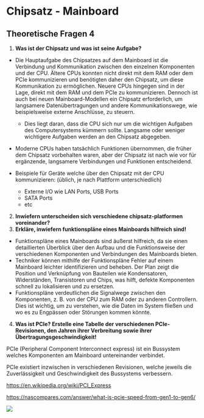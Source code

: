 # Chipsatz - Mainboard

## Theoretische Fragen 4

1. **Was ist der Chipsatz und was ist seine Aufgabe?**
* Die Hauptaufgabe des Chipsatzes auf dem Mainboard ist die Verbindung und Kommunikation zwischen den einzelnen Komponenten und der CPU. Ältere CPUs konnten nicht direkt mit dem RAM oder dem PCIe kommunizieren und benötigten daher den Chipsatz, um diese Kommunikation zu ermöglichen. Neuere CPUs hingegen sind in der Lage, direkt mit dem RAM und dem PCIe zu kommunizieren. Dennoch ist auch bei neuen Mainboard-Modellen ein Chipsatz erforderlich, um langsamere Datenübertragungen und andere Kommunikationswege, wie beispielsweise externe Anschlüsse, zu steuern.
    * Dies liegt daran, dass die CPU sich nur um die wichtigen Aufgaben des Computersystems kümmern sollte. Langsame oder weniger wichtigere Aufgaben werden an den Chipsatz abgegeben.

* Moderne CPUs haben tatsächlich Funktionen übernommen, die früher dem Chipsatz vorbehalten waren, aber der Chipsatz ist nach wie vor für ergänzende, langsamere Verbindungen und Funktionen entscheidend.

* Beispiele für Geräte welche über den Chipsatz mit der CPU kommunizieren: (üblich, je nach Plattform unterschiedlich)
    * Externe I/O wie LAN Ports, USB Ports
    * SATA Ports
    * etc
  
2. **Inwiefern unterscheiden sich verschiedene chipsatz-platformen voreinander?**
3. **Erkläre, inwiefern funktionspläne eines Mainboards hilfreich sind!**
  
* Funktionspläne eines Mainboards sind äußerst hilfreich, da sie einen detaillierten Überblick über den Aufbau und die Funktionsweise der verschiedenen Komponenten und Verbindungen des Mainboards bieten.
* Techniker können mithilfe der Funktionspläne Fehler auf einem Mainboard leichter identifizieren und beheben. Der Plan zeigt die Position und Verknüpfung von Bauteilen wie Kondensatoren, Widerständen, Transistoren und Chips, was hilft, defekte Komponenten schnell zu lokalisieren und zu ersetzen.
* Funktionspläne verdeutlichen die Signalwege zwischen den Komponenten, z. B. von der CPU zum RAM oder zu anderen Controllern. Dies ist wichtig, um zu verstehen, wie die Daten im System fließen und wo es zu Engpässen oder Störungen kommen könnte.

4. **Was ist PCIe? Erstelle eine Tabelle der verschiedenen PCIe-Revisionen, den Jahren ihrer Verbreitung sowie ihrer Übertragungsgeschwindigkeit!**

PCIe (Peripheral Component Interconnect express) ist ein Bussystem welches Komponenten am Mainboard untereinander verbindet.

PCIe existiert inzwischen in verschiedenen Revisionen, welche jeweils die Zuverlässigkeit und Geschwindigkeit des Bussystems verbessern.

https://en.wikipedia.org/wiki/PCI_Express

https://nascompares.com/answer/what-is-pcie-speed-from-gen1-to-gen6/

![](https://hedgedoc.itlabs.at/uploads/1ae45398-a5a5-43bf-8dac-7a763fd68d29.png)
